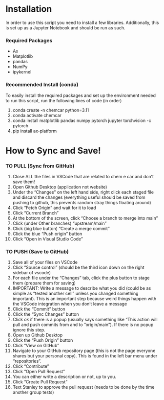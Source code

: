 # Installation

In order to use this script you need to install a few libraries. Additionally, this is set up as a Jupyter Notebook and should be run as such. 

### Required Packages 

* Ax
* Matplotlib
* pandas
* NumPy 
* ipykernel


### Recommended Install (conda)

To easily install the required packages and set up the environment needed to run this script, run the following lines of code (in order)

1. conda create -n chemcar python=3.11
2. conda activate chemcar
3. conda install matplotlib pandas numpy pytorch jupyter torchvision -c pytorch
4. pip install ax-platform


# How to Sync and Save!

### TO PULL (Sync from GitHub)
1. Close ALL the files in VSCode that are related to chem e car and don’t save them!
2. Open Github Desktop (application not website)
3. Under the “Changes” on the left hand side, right click each staged file and discard the changes (everything useful should be saved from pushing to github, this prevents random stray things floating around)
4. Click “Fetch Origin” and wait for it to load
5. Click “Current Branch”
6. At the bottom of the screen, click “Choose a branch to merge into main”
7. Click (under Other branches) “upstream/main”
8. Click (big blue button) “Create a merge commit”
9. Click the blue “Push origin” button
10. Click “Open in Visual Studio Code”

### TO PUSH (Save to GitHub)
1. Save all of your files on VSCode
2. Click “Source control” (should be the third icon down on the right sidebar of vscode)
3. For each file under the “Changes” tab, click the plus button to stage them (prepare them for saving)
4. IMPORTANT: Write a message to describe what you did (could be as simple as “tested another cell” unless you changed something important). This is an important step because weird things happen with the VSCode integration when you don’t leave a message
5. Click the “Commit” button
6. Click the “Sync Changes” button
7. Click ok if there is a popup (usually says something like “This action will pull and push commits from and to “origin/main”). If there is no popup ignore this step.
8. Open up Github Desktop
9. Click the “Push Origin” button
10. Click “View on GitHub”
11. Navigate to your GitHub repository page (this is not the page everyone shares but your personal copy). This is found in the left bar menu under “repositories”.
12. Click “Contribute”
13. Click “Open Pull Request”
14. You can either write a description or not, up to you.
15. Click “Create Pull Request”
16. Text Stanley to approve the pull request (needs to be done by the time another group tests)



